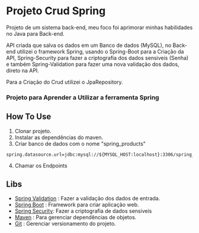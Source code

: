 
# Projeto Crud Spring
Projeto de um sistema back-end, meu foco foi aprimorar minhas habilidades no Java para Back-end.

API criada que salva os dados em um Banco de dados (MySQL), no Back-end utilizei o framework Spring, usando o Spring-Boot para a Criação da API, Spring-Security para fazer a criptografia dos dados sensiveis (Senha) e também Spring-Validation para fazer uma nova validação dos dados, direto na API.

Para a Criação do Crud utilizei o JpaRepository.

### Projeto para Aprender a Utilizar a ferramenta Spring

## How To Use

1. Clonar projeto.
2. Instalar as dependências do maven.
3. Criar banco de dados com o nome "spring_products"

``` docker 
spring.datasource.url=jdbc:mysql://${MYSQL_HOST:localhost}:3306/spring_products
```
4. Chamar os Endpoints

## Libs
- [Spring Validation](https://spring.io/guides/gs/validating-form-input/) : Fazer a validação dos dados de entrada.
- [Spring Boot](https://spring.io/projects/spring-boot) : Framework para criar aplicação web.
- [Spring Security](https://spring.io/projects/spring-security): Fazer a criptografia de dados sensiveis 
- [Maven](https://maven.apache.org/) : Para gerenciar dependências de objetos.
- [Git](https://git-scm.com/) : Gerenciar versionamento do projeto.
